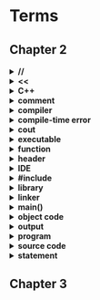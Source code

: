 # Terms
## Chapter 2

<details>
    <summary><strong>//</strong></summary>
    <p>Indicates a single-line comment in a C++ source file.</p>
</details>
<details>
    <summary><strong><<</strong></summary>
    <p>Indicates the output operator in a C++ source file.</p>
</details>
<details>
    <summary><strong>C++</strong></summary>
    <p>C++ is a general-purpose programming language with a bias toward systems programming that:</p>
    <ul>
        <li>Is a better C</li>
        <li>Support data abstraction</li>
        <li>Supports object-oriented programming</li>
        <li>Supports generic programming</li>
    </ul>
</details>
<details>
    <summary><strong>comment</strong></summary>
    <p>Code that is ignored by the compiler an written for the benefit of programmers who will later read the code.</p>
</details>
<details>
    <summary><strong>compiler</strong></summary>
    <p>The part of a C++ implementation that produced object code from a translation unit.</p>
</details>
<details>
    <summary><strong>compile-time error</strong></summary>
    <p>An error that occurs when a source file is being compiled. Often related to incorrect syntax.</p>
</details>
<details>
    <summary><strong>cout</strong></summary>
    <p>An abbreviation of character output stream. Character used with the output operator and cout will appear on screen.</p>
</details>
<details>
    <summary><strong>executable</strong></summary>
    <p>A programm ready to be run (executed) on a computer. The result of linking the object files  of a complete program.</p>
</details>
<details>
    <summary><strong>function</strong></summary>
    <p>A named unit of code that can be invoked (called) from different parts of a program; a logical unit of computation.</p>
</details>
<details>
    <summary><strong>header</strong></summary>
    <p>A file containing declaration usedf to share interfaces between parts of a program.</p>
</details>
<details>
    <summary><strong>IDE</strong></summary>
    <p>Integrated/Interactive Development Environment. A software development environment emphasizing a GUI interface centered around a source code editor.</p>
</details>
<details>
    <summary><strong>#include</strong></summary>
    <p>A mechanism for textual inclusion of one source file into another. Typically used to compose a translation unit out of a .c file and the header files it needs to define its view of the rest of the program.</p>
</details>
<details>
    <summary><strong>library</strong></summary>
    <p>A collection of types, functions, classes, etc. implementing a set of facilities (abstractions) meant to be potentially used used as part of more than one program.</p>
</details>
<details>
    <summary><strong>linker</strong></summary>
    <p>A program that combines object code files and libraries into an executable program.</p>
</details>
<details>
    <summary><strong>main()</strong></summary>
    <p>The function called by the system to start a C++ program.</p>
</details>
<details>
    <summary><strong>object code</strong></summary>
    <p>Output from a compiler intended as input for a linker (for the linker to produce executable code).</p>
</details>
<details>
    <summary><strong>output</strong></summary>
    <p>Values produced by a computation (such as a function result or lines of characters written on a screen).</p>
</details>
<details>
    <summary><strong>program</strong></summary>
    <p>Code (possible with associated data) that is sufficiently completed to be executed by a computer.</p>
</details>
<details>
    <summary><strong>source code</strong></summary>
    <p>Code as produced by a programmer and (in principle) readable by other programmers.</p>
</details>
<details>
    <summary><strong>statement</strong></summary>
    <p>The basic unit controlling the execution flow in a function, such as if-statement, while-statement, do-statement, switch-statement, expression statement, and declaration.</p>
</details>

## Chapter 3